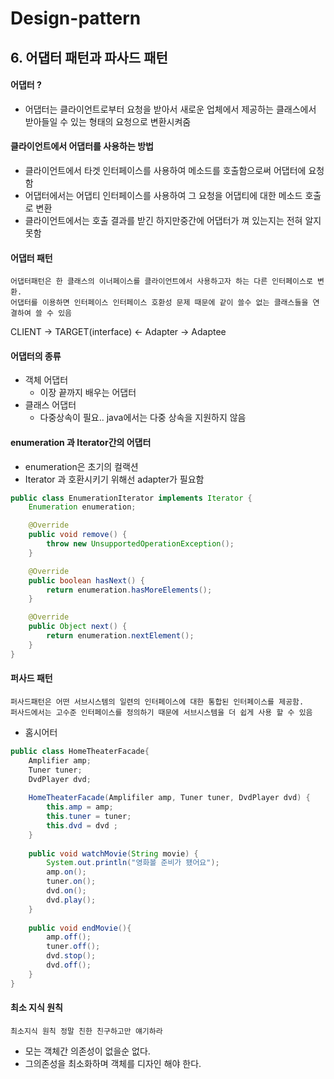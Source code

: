 # Design-pattern

## 6. 어댑터 패턴과 파사드 패턴
 
 


#### 어댑터 ?
* 어댑터는 클라이언트로부터 요청을 받아서 새로운 업체에서 제공하는 클래스에서 받아들일 수 있는 형태의 요청으로 변환시켜줌

#### 클라이언트에서 어댑터를 사용하는 방법
* 클라이언트에서 타겟 인터페이스를 사용하여 메소드를 호출함으로써 어댑터에 요청함
* 어댑터에서는 어댑티 인터페이스를 사용하여 그 요청을 어댑티에 대한 메소드 호출로 변환
* 클라이언트에서는 호출 결과를 받긴 하지만중간에 어댑터가 껴 있는지는 전혀 알지 못함


#### 어댑터 패턴

```text
어댑터패턴은 한 클래스의 이너페이스를 클라이언트에서 사용하고자 하는 다른 인터페이스로 변환. 
어댑터를 이용하면 인터페이스 인터페이스 호환성 문제 때문에 같이 쓸수 없는 클래스들을 연결하여 쓸 수 있음
```
CLIENT -> TARGET(interface) <- Adapter -> Adaptee


#### 어댑터의 종류
* 객체 어댑터
    * 이장 끝까지 배우는 어댑터
* 클래스 어댑터
    * 다중상속이 필요.. java에서는 다중 상속을 지원하지 않음

#### enumeration 과 Iterator간의 어댑터
* enumeration은 초기의 컬랙션 
* Iterator 과 호환시키기 위해선 adapter가 필요함
```java
public class EnumerationIterator implements Iterator {
    Enumeration enumeration;

    @Override
    public void remove() {
        throw new UnsupportedOperationException();
    }

    @Override
    public boolean hasNext() {
        return enumeration.hasMoreElements();
    }

    @Override
    public Object next() {
        return enumeration.nextElement();
    }
}
```



#### 퍼사드 패턴
```text
퍼사드패턴은 어떤 서브시스템의 일련의 인터페이스에 대한 통합된 인터페이스를 제공함. 
퍼사드에서는 고수준 인터페이스를 정의하기 때문에 서브시스템을 더 쉽게 사용 할 수 있음
```


* 홈시어터
```java
public class HomeTheaterFacade{
    Amplifier amp;
    Tuner tuner;
    DvdPlayer dvd;
    
    HomeTheaterFacade(Amplifiler amp, Tuner tuner, DvdPlayer dvd) {
        this.amp = amp;
        this.tuner = tuner;
        this.dvd = dvd ;
    }
    
    public void watchMovie(String movie) {
        System.out.println("영화볼 준비가 됐어요");
        amp.on();
        tuner.on();
        dvd.on();
        dvd.play();
    }
    
    public void endMovie(){
        amp.off();
        tuner.off();
        dvd.stop();
        dvd.off(); 
    }
}
```


#### 최소 지식 원칙
```text
최소지식 원칙 정말 친한 친구하고만 얘기하라
```

* 모는 객체간 의존성이 없을순 없다.
* 그의존성을 최소화하며 객체를 디자인 해야 한다.

